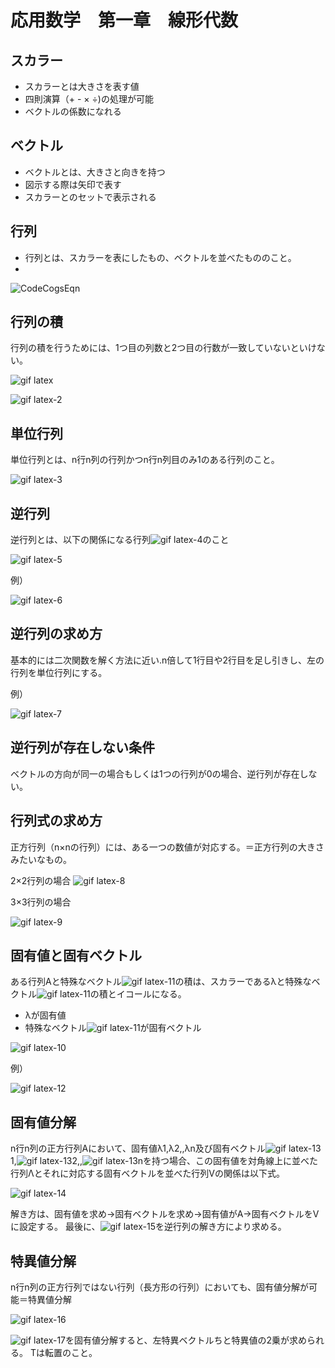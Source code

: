 # 応用数学　第一章　線形代数

## スカラー
- スカラーとは大きさを表す値
- 四則演算（+ - × ÷)の処理が可能
- ベクトルの係数になれる

## ベクトル
- ベクトルとは、大きさと向きを持つ
- 図示する際は矢印で表す
- スカラーとのセットで表示される

## 行列
- 行列とは、スカラーを表にしたもの、ベクトルを並べたもののこと。
- 
![CodeCogsEqn](https://user-images.githubusercontent.com/85814165/138547835-4e9ebe4e-e3e3-45c8-a457-7efc522958c0.gif)

## 行列の積
行列の積を行うためには、1つ目の列数と2つ目の行数が一致していないといけない。

![gif latex](https://user-images.githubusercontent.com/85814165/138548178-cd3bdc05-76f9-4b0d-94bf-a24bca855f87.gif)

![gif latex-2](https://user-images.githubusercontent.com/85814165/138548268-d14ddbba-fb3d-4ec7-95ce-b4d0d86a65bd.gif)

## 単位行列
単位行列とは、n行n列の行列かつn行n列目のみ1のある行列のこと。

![gif latex-3](https://user-images.githubusercontent.com/85814165/138548384-98bc850c-837f-4208-b463-66d8e2b7b8be.gif)

## 逆行列
逆行列とは、以下の関係になる行列![gif latex-4](https://user-images.githubusercontent.com/85814165/138548414-3bba5c62-a1a4-440f-bffd-e90f1abc8661.gif)のこと

![gif latex-5](https://user-images.githubusercontent.com/85814165/138548441-29bed48b-7b49-4970-92e3-d18749140ada.gif)

例）

![gif latex-6](https://user-images.githubusercontent.com/85814165/138548493-3fbfc6f9-a0ec-4709-bd29-47e45a4d6afa.gif)

## 逆行列の求め方
基本的には二次関数を解く方法に近い.n倍して1行目や2行目を足し引きし、左の行列を単位行列にする。

例）

![gif latex-7](https://user-images.githubusercontent.com/85814165/138548906-d5ed2773-bf3b-49d6-89dd-f9a7d65912a6.gif)

## 逆行列が存在しない条件
ベクトルの方向が同一の場合もしくは1つの行列が0の場合、逆行列が存在しない。

## 行列式の求め方
正方行列（n×nの行列）には、ある一つの数値が対応する。＝正方行列の大きさみたいなもの。

2×2行列の場合
![gif latex-8](https://user-images.githubusercontent.com/85814165/138549163-d2cd86cd-de88-4289-abff-78e6cf9d2112.gif)

3×3行列の場合

![gif latex-9](https://user-images.githubusercontent.com/85814165/138549255-6978a867-388b-4482-aee9-49448e015624.gif)

## 固有値と固有ベクトル
ある行列Aと特殊なベクトル![gif latex-11](https://user-images.githubusercontent.com/85814165/138549328-998a64e5-3214-4ecc-857e-af2f8065983a.gif)の積は、スカラーであるλと特殊なベクトル![gif latex-11](https://user-images.githubusercontent.com/85814165/138549342-bd5b3185-0161-4126-afe3-751df9a15516.gif)の積とイコールになる。

- λが固有値
- 特殊なベクトル![gif latex-11](https://user-images.githubusercontent.com/85814165/138549377-72fdad4f-372f-4de1-81ee-3e4f5e84f841.gif)が固有ベクトル

![gif latex-10](https://user-images.githubusercontent.com/85814165/138549299-661c756c-de7f-43be-a5ef-12696728c478.gif)

例）

![gif latex-12](https://user-images.githubusercontent.com/85814165/138552768-2a263ac5-c804-4eaf-b0d7-fabd1e20e24f.gif)

## 固有値分解
n行n列の正方行列Aにおいて、固有値λ1,λ2,,λn及び固有ベクトル![gif latex-13](https://user-images.githubusercontent.com/85814165/138552843-17b9fc94-35a8-45fe-8209-18d392e185f8.gif)1,![gif latex-13](https://user-images.githubusercontent.com/85814165/138552843-17b9fc94-35a8-45fe-8209-18d392e185f8.gif)2,,![gif latex-13](https://user-images.githubusercontent.com/85814165/138552843-17b9fc94-35a8-45fe-8209-18d392e185f8.gif)nを持つ場合、この固有値を対角線上に並べた行列Λとそれに対応する固有ベクトルを並べた行列Vの関係は以下式。

![gif latex-14](https://user-images.githubusercontent.com/85814165/138552940-32d9bf68-5ee6-44fa-8b62-e0ae2006c596.gif)

解き方は、固有値を求め→固有ベクトルを求め→固有値がA→固有ベクトルをVに設定する。
最後に、![gif latex-15](https://user-images.githubusercontent.com/85814165/138553007-06cde37d-af29-4c1a-938d-aff15d0b64ce.gif)を逆行列の解き方により求める。

## 特異値分解
n行n列の正方行列ではない行列（長方形の行列）においても、固有値分解が可能＝特異値分解

![gif latex-16](https://user-images.githubusercontent.com/85814165/138553214-029c44e8-b356-455b-9780-ee8c5c26a037.gif)

![gif latex-17](https://user-images.githubusercontent.com/85814165/138553225-26f1f064-05bb-4ae0-8992-0e30607e2f3d.gif)を固有値分解すると、左特異ベクトルちと特異値の2乗が求められる。
Tは転置のこと。

